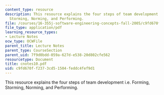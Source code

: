 ```yaml
---
content_type: resource
description: This resource explains the four steps of team development i.e. Forming,
  Storming, Norming, and Performing.
file: /courses/16-355j-software-engineering-concepts-fall-2005/c9fd670ff2373cd51504feddc4fef9d1_cnotes10.pdf
file_type: application/pdf
learning_resource_types:
- Lecture Notes
ocw_type: OCWFile
parent_title: Lecture Notes
parent_type: CourseSection
parent_uid: 7f9d0bdd-059a-627d-e538-20d802cfe562
resourcetype: Document
title: cnotes10.pdf
uid: c9fd670f-f237-3cd5-1504-feddc4fef9d1
---
```

This resource explains the four steps of team development i.e. Forming, Storming, Norming, and Performing.

